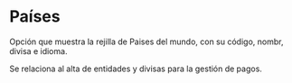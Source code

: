 # Países

Opción que muestra la rejilla de Paises del mundo, con su código, nombr, divisa e idioma.

Se relaciona al alta de entidades y divisas para la gestión de pagos.
